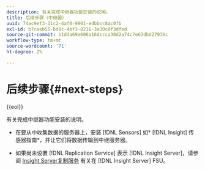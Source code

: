 ```yaml
---
description: 有关完成中继器功能安装的说明。
title: 后续步骤（中继器）
uuid: 74ac9ef3-11c2-4af0-9901-edbbcc8ac0fb
exl-id: b7caeb55-bd8c-4bf3-8216-3a30c8f3dfed
source-git-commit: b1dda69a606a16dccca30d2a74c7e63dbd27936c
workflow-type: tm+mt
source-wordcount: '71'
ht-degree: 2%

---
```


# 后续步骤{#next-steps}

{{eol}}

有关完成中继器功能安装的说明。

* 在要从中收集数据的服务器上，安装 [!DNL Sensors] 如* [!DNL Insight] 传感器指南*，并让它们将数据传输到中继服务器。

* 如果尚未设置 [!DNL Replication Service] 表示 [!DNL Insight Server]，请参阅 [Insight Server复制服务](../../../../home/c-inst-svr/c-ins-svr-rep-svc/c-ins-svr-rep-svc.md#concept-926e654e80d943a0b6ac44a82a510d92) 有关在 [!DNL Insight Server] FSU。
